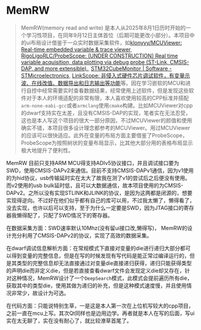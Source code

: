 # MemRW

> MemRW(memory read and write) 是本人从2025年8月1日历时开始的一个学习性项目，在同年9月12日主体首位（后期可能更改小部分）。本项目中的ui布局设计借鉴于一众实时数据采集软件，如[klonyyy/MCUViewer: Real-time embedded variable & trace viewer](https://github.com/klonyyy/MCUViewer), [RigoLigoRLC/ProbeScope: (UNDER CONSTRUCTION) Real time variable acquisition, data plotting via debug probe (ST-Link, CMSIS-DAP, and more extensible).](https://github.com/RigoLigoRLC/ProbeScope), [STM32CubeMonitor | Software - STMicroelectronics](https://www.st.com/en/development-tools/stm32cubemonitor.html), [LinkScope: 非侵入式硬件芯片调试软件，有变量示波、在线改值、数据导出和日志输出等功能](https://gitee.com/skythinker/link-scope)等。因在学习嵌软的MCU和进行自控中经常需要实时查看数据结果，经常使用上述软件，但是发现这些软件对于本人的环境适配的非常有限，本人喜欢使用较高的CPP标准并搭配`arm-none-eabi-gcc`或者`armclang`使用`cmake`构建。比如MCUViewer对cpp的dwarf支持实在太差，且没有CMSIS-DAP的实现，笔者实在无法忍受，这也是本人写这个项目的很大一部分原因，不过MCUViewer的颜值和使用确实不错，本项目很多设计理念都参考的MCUViewer。用过MCUViewer的应该可以很快适应。此外在变量的布局方面主要借鉴了ProbeScope，ProbeScope为按照树状的变量布局显示，比其他大部分用的表格布局显示极大地提升了便利性。

MemRW 目前只支持ARM MCU得支持ADIv5协议接口，并且调试接口要为SWD，使用CMSIS-DAPv2来通信。目前不支持CMSIS-DAPv1通信，因为v1使用的为hid协议，usb传输延时实在太大了故我在测了v1的尝试后之后便没有使用。而v2使用的usb bulk延时低，且可以大数据通信，故本项目使用的为CMSIS-DAPv2。之所以没有实现STLINK和JLINK的协议，是因为这两都是闭源的，想要实现得逆向。不过好在他们似乎都有自己的库可以用，不过我太懒了，懒得看了，没去实现，也许以后可以支持，至于为什么一定要是SWD，因为JTAG接口的寄存器我懒得配了，只配了SWD情况下的寄存器。

在数据采集方面：SWD速率默认10Mhz(没有留ui接口改,懒得写)， MemRW的设计充分利用了CMSIS-DAPv2的协议，实现了高效的数据采集。

在dwarf调试信息解析方面：在常规模式下直接对变量的die进行递归大部分都可以得到变量的完整信息，但是在写的时候发现有写代码是能正常过编译运行的，但是其类型的完整信息却无法直接通过对变量die直接递归获得，递归只能获得类型的声明die而非定义die，但是若直接查看dwarf文件会发现定义die却又存在，针对这种情况，MemRW设计了一个`DeepSearch`模式，此模式会提前遍历所有die，获取其中的类型die，使用其做为递归的补充，但是这种模式速度慢，并且使用情况非常少，故设计为可选。

在代码方面：只能说特别生草，一是这是本人第一次在上位机写较大的cpp项目，之前一直在mcu上写。其次Qt同样也是边用边学。再者就是本人在写的后面，写ui实在太无聊了，实在没有耐心了，就比较潦草首尾了。